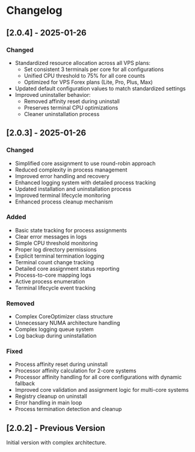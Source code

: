 # Changelog

## [2.0.4] - 2025-01-26

### Changed
- Standardized resource allocation across all VPS plans:
  - Set consistent 3 terminals per core for all configurations
  - Unified CPU threshold to 75% for all core counts
  - Optimized for VPS Forex plans (Lite, Pro, Plus, Max)
- Updated default configuration values to match standardized settings
- Improved uninstaller behavior:
  - Removed affinity reset during uninstall
  - Preserves terminal CPU optimizations
  - Cleaner uninstallation process

## [2.0.3] - 2025-01-26

### Changed
- Simplified core assignment to use round-robin approach
- Reduced complexity in process management
- Improved error handling and recovery
- Enhanced logging system with detailed process tracking
- Updated installation and uninstallation process
- Improved terminal lifecycle monitoring
- Enhanced process cleanup mechanism

### Added
- Basic state tracking for process assignments
- Clear error messages in logs
- Simple CPU threshold monitoring
- Proper log directory permissions
- Explicit terminal termination logging
- Terminal count change tracking
- Detailed core assignment status reporting
- Process-to-core mapping logs
- Active process enumeration
- Terminal lifecycle event tracking

### Removed
- Complex CoreOptimizer class structure
- Unnecessary NUMA architecture handling
- Complex logging queue system
- Log backup during uninstallation

### Fixed
- Process affinity reset during uninstall
- Processor affinity calculation for 2-core systems
- Processor affinity handling for all core configurations with dynamic fallback
- Improved core validation and assignment logic for multi-core systems
- Registry cleanup on uninstall
- Error handling in main loop
- Process termination detection and cleanup

## [2.0.2] - Previous Version

Initial version with complex architecture.
